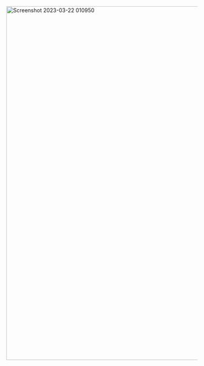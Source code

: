 <img width="931" alt="Screenshot 2023-03-22 010950" src="https://user-images.githubusercontent.com/91192090/226723068-11983c2f-f876-46ab-bff3-3edded1697d0.png">

